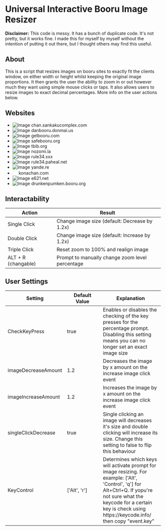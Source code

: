 Universal Interactive Booru Image Resizer
=========================================

**Disclaimer:** This code is messy. It has a bunch of duplicate code. It's not pretty, but it works fine. I made this for myself by myself without the intention of putting it out there, but I thought others may find this useful.

About
--------
This is a script that resizes images on booru sites to exactly fit the clients window, on either width or height whilst keeping the original image proportions. It then grants the user the ability to zoom in or out however much they want using simple mouse clicks or taps. It also allows users to resize images to exact decimal percentages. More info on the user actions below.


Websites
--------

  * ![Image](https://chan.sankakucomplex.com/favicon.ico "icon") chan.sankakucomplex.com
  * ![Image](https://danbooru.donmai.us/favicon.ico "icon") danbooru.donmai.us
  * ![Image](https://gelbooru.com//favicon.ico "icon") gelbooru.com
  * ![Image](https://safebooru.org/favicon.ico "icon") safebooru.org
  * ![Image](https://tbib.org//favicon.ico "icon") tbib.org
  * ![Image](https://nozomi.la//favicon.ico "icon") nozomi.la
  * ![Image](https://rule34.xxx/favicon.ico "icon") rule34.xxx
  * ![Image](https://rule34.paheal.net//favicon.ico "icon") rule34.paheal.net
  * ![Image](https://yande.re/favicon.ico "icon") yande.re
  * <img src="https://konachan.com/favicon.ico" width="16"> konachan.com
  * ![Image](https://e621.net//favicon.ico "icon") e621.net
  * ![Image](https://drunkenpumken.booru.org/favicon.ico "icon") drunkenpumken.booru.org
  
  Interactability 
  -----------
<table>
<thead>
  <tr>
    <th>Action</th>
    <th>Result</th>
  </tr>
</thead>
<tbody>
  <tr>
    <td>Single Click</td>
    <td>Change image size (default: Decrease by 1.2x)</td>
  </tr>
  <tr>
    <td>Double Click</td>
    <td>Change image size (default: Increase by 1.2x)</td>
  </tr>
  <tr>
    <td>Triple Click</td>
    <td>Reset zoom to 100% and realign image</td>
  </tr>
  <tr>
    <td>ALT + R (changable)</td>
    <td>Prompt to manually change zoom level percentage</td>
  </tr>
</tbody>
</table>

  User Settings 
  -----------
 <table>
<thead>
  <tr>
    <th>Setting</th>
    <th>Default Value</th>
    <th>Explanation</th>
  </tr>
</thead>
<tbody>
  <tr>
    <td>CheckKeyPress</td>
    <td>true</td>
    <td>Enables or disables the checking of the key presses for the percentage prompt. Disabling this setting means you can no longer set an exact image size</td>
  </tr>
  <tr>
    <td>imageDecreaseAmount</td>
    <td>1.2</td>
    <td>Decreases the image by x amount on the increase image click event</td>
  </tr>
  <tr>
    <td>imageIncreaseAmount</td>
    <td>1.2</td>
    <td>Increases the image by x amount on the increase image click event</td>
  </tr>
  <tr>
    <td>singleClickDecrease</td>
    <td>true</td>
    <td>Single clicking an image will decreases it's size and double clicking will increase its size. Change this setting to false to flip this behaviour</td>
  </tr>
  <tr>
    <td>KeyControl</td>
    <td style="min-width: 100px;">['Alt', 'r']</td>
    <td>Determines which keys will activate prompt for image resizing. For example: ['Alt', 'Control', 'q'] for Alt+Ctrl+Q. If yopu're not sure what the keycode for a certain key is check using https://keycode.info/ then copy "event.key"</td>
  </tr>
</tbody>
</table>
